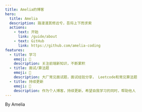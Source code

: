 ```yaml
---
title: Amelia的博客
hero:
  title: Amelia
  description: 路漫漫其修远兮，吾将上下而求索
  actions:
    - text: 开始
      link: /guide/about
    - text: GitHub
      link: https://github.com/amelia-coding
features:
  - title: 学习
    emoji: 💎
    description: 关注前端新知识，不断累积
  - title: 面试/算法题
    emoji: 🌈
    description: 大厂常见面试题，面试经验分享， Leetcode和常见算法题
  - title: 持续更新
    emoji: 🚀
    description: 作为个人博客，持续更新，希望自我学习的同时，帮助他人
---
```


By Amelia
